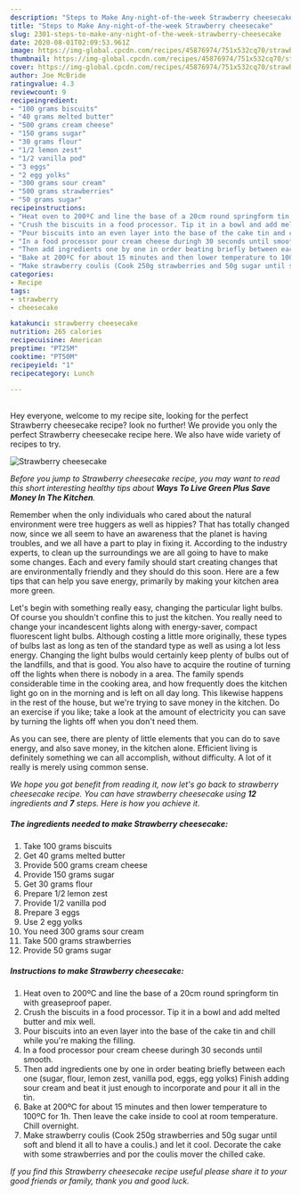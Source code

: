 ```yaml
---
description: "Steps to Make Any-night-of-the-week Strawberry cheesecake"
title: "Steps to Make Any-night-of-the-week Strawberry cheesecake"
slug: 2301-steps-to-make-any-night-of-the-week-strawberry-cheesecake
date: 2020-08-01T02:09:53.961Z
image: https://img-global.cpcdn.com/recipes/45876974/751x532cq70/strawberry-cheesecake-recipe-main-photo.jpg
thumbnail: https://img-global.cpcdn.com/recipes/45876974/751x532cq70/strawberry-cheesecake-recipe-main-photo.jpg
cover: https://img-global.cpcdn.com/recipes/45876974/751x532cq70/strawberry-cheesecake-recipe-main-photo.jpg
author: Joe McBride
ratingvalue: 4.3
reviewcount: 9
recipeingredient:
- "100 grams biscuits"
- "40 grams melted butter"
- "500 grams cream cheese"
- "150 grams sugar"
- "30 grams flour"
- "1/2 lemon zest"
- "1/2 vanilla pod"
- "3 eggs"
- "2 egg yolks"
- "300 grams sour cream"
- "500 grams strawberries"
- "50 grams sugar"
recipeinstructions:
- "Heat oven to 200ºC and line the base of a 20cm round springform tin with greaseproof paper."
- "Crush the biscuits in a food processor. Tip it in a bowl and add melted butter and mix well."
- "Pour biscuits into an even layer into the base of the cake tin and chill while you&#39;re making the filling."
- "In a food processor pour cream cheese duringh 30 seconds until smooth."
- "Then add ingredients one by one in order beating briefly between each one (sugar, flour, lemon zest, vanilla pod, eggs, egg yolks) Finish adding sour cream and beat it just enough to incorporate and pour it all in the tin."
- "Bake at 200ºC for about 15 minutes and then lower temperature to 100ºC for 1h. Then leave the cake inside to cool at room temperature. Chill overnight."
- "Make strawberry coulis (Cook 250g strawberries and 50g sugar until soft and blend it all to have a coulis.) and let it cool. Decorate the cake with some strawberries and por the coulis mover the chilled cake."
categories:
- Recipe
tags:
- strawberry
- cheesecake

katakunci: strawberry cheesecake 
nutrition: 265 calories
recipecuisine: American
preptime: "PT25M"
cooktime: "PT50M"
recipeyield: "1"
recipecategory: Lunch

---
```

<br>
Hey everyone, welcome to my recipe site, looking for the perfect Strawberry cheesecake recipe? look no further! We provide you only the perfect Strawberry cheesecake recipe here. We also have wide variety of recipes to try.
<br>


![Strawberry cheesecake](https://img-global.cpcdn.com/recipes/45876974/751x532cq70/strawberry-cheesecake-recipe-main-photo.jpg)

<i>Before you jump to Strawberry cheesecake recipe, you may want to read this short interesting healthy tips about 
<strong>Ways To Live Green Plus Save Money In The Kitchen</strong>.</i>
</br>

Remember when the only individuals who cared about the natural environment were tree huggers as well as hippies? That has totally changed now, since we all seem to have an awareness that the planet is having troubles, and we all have a part to play in fixing it. According to the industry experts, to clean up the surroundings we are all going to have to make some changes. Each and every family should start creating changes that are environmentally friendly and they should do this soon. Here are a few tips that can help you save energy, primarily by making your kitchen area more green.

Let's begin with something really easy, changing the particular light bulbs. Of course you shouldn't confine this to just the kitchen. You really need to change your incandescent lights along with energy-saver, compact fluorescent light bulbs. Although costing a little more originally, these types of bulbs last as long as ten of the standard type as well as using a lot less energy. Changing the light bulbs would certainly keep plenty of bulbs out of the landfills, and that is good. You also have to acquire the routine of turning off the lights when there is nobody in a area. The family spends considerable time in the cooking area, and how frequently does the kitchen light go on in the morning and is left on all day long. This likewise happens in the rest of the house, but we're trying to save money in the kitchen. Do an exercise if you like; take a look at the amount of electricity you can save by turning the lights off when you don't need them.

As you can see, there are plenty of little elements that you can do to save energy, and also save money, in the kitchen alone. Efficient living is definitely something we can all accomplish, without difficulty. A lot of it really is merely using common sense.


<i>We hope you got benefit from reading it, now let's go back to strawberry cheesecake recipe. You can have strawberry cheesecake using <strong>12</strong> ingredients and <strong>7</strong> steps. Here is how you achieve it.
</i>

##### The ingredients needed to make Strawberry cheesecake:

1. Take 100 grams biscuits
1. Get 40 grams melted butter
1. Provide 500 grams cream cheese
1. Provide 150 grams sugar
1. Get 30 grams flour
1. Prepare 1/2 lemon zest
1. Provide 1/2 vanilla pod
1. Prepare 3 eggs
1. Use 2 egg yolks
1. You need 300 grams sour cream
1. Take 500 grams strawberries
1. Provide 50 grams sugar


##### Instructions to make Strawberry cheesecake:

1. Heat oven to 200ºC and line the base of a 20cm round springform tin with greaseproof paper.
1. Crush the biscuits in a food processor. Tip it in a bowl and add melted butter and mix well.
1. Pour biscuits into an even layer into the base of the cake tin and chill while you&#39;re making the filling.
1. In a food processor pour cream cheese duringh 30 seconds until smooth.
1. Then add ingredients one by one in order beating briefly between each one (sugar, flour, lemon zest, vanilla pod, eggs, egg yolks) Finish adding sour cream and beat it just enough to incorporate and pour it all in the tin.
1. Bake at 200ºC for about 15 minutes and then lower temperature to 100ºC for 1h. Then leave the cake inside to cool at room temperature. Chill overnight.
1. Make strawberry coulis (Cook 250g strawberries and 50g sugar until soft and blend it all to have a coulis.) and let it cool. Decorate the cake with some strawberries and por the coulis mover the chilled cake.


<i>If you find this Strawberry cheesecake recipe useful please share it to your good friends or family, thank you and good luck.</i>
